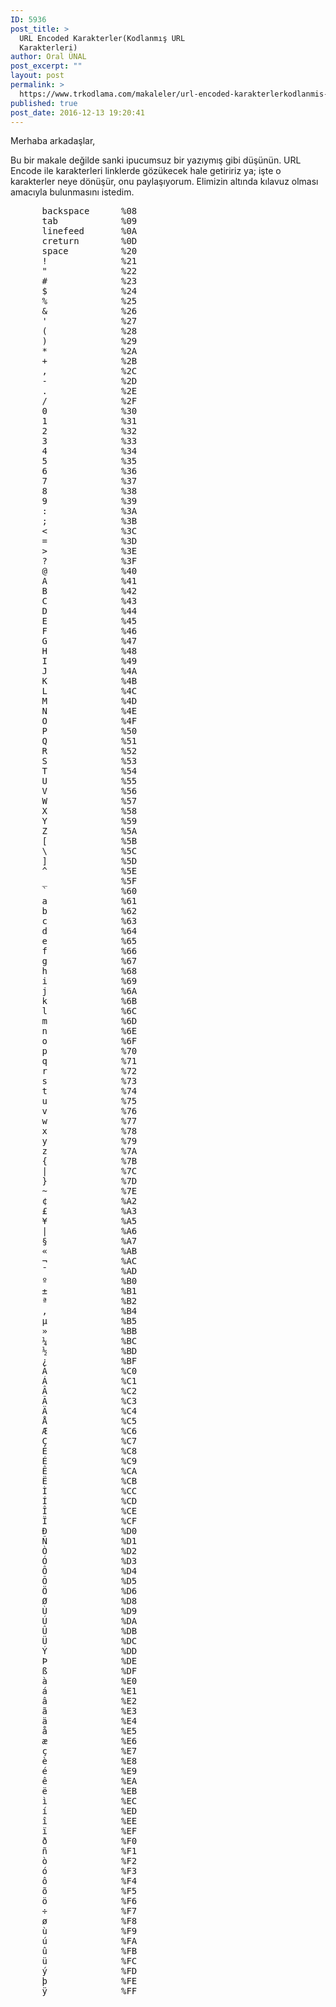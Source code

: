 ```yaml
---
ID: 5936
post_title: >
  URL Encoded Karakterler(Kodlanmış URL
  Karakterleri)
author: Oral ÜNAL
post_excerpt: ""
layout: post
permalink: >
  https://www.trkodlama.com/makaleler/url-encoded-karakterlerkodlanmis-url-karakterleri-5936.html
published: true
post_date: 2016-12-13 19:20:41
---
```

Merhaba arkadaşlar,

Bu bir makale değilde sanki ipucumsuz bir yazıymış gibi düşünün. URL Encode ile karakterleri linklerde gözükecek hale getiririz ya; işte o karakterler neye dönüşür, onu paylaşıyorum. Elimizin altında kılavuz olması amacıyla bulunmasını istedim.

<pre>
      backspace      %08
      tab            %09
      linefeed       %0A
      creturn        %0D
      space          %20
      !              %21
      "              %22
      #              %23
      $              %24
      %              %25
      &amp;              %26
      '              %27
      (              %28
      )              %29
      *              %2A
      +              %2B
      ,              %2C
      -              %2D
      .              %2E
      /              %2F
      0              %30
      1              %31
      2              %32
      3              %33
      4              %34
      5              %35
      6              %36
      7              %37
      8              %38
      9              %39
      :              %3A
      ;              %3B
      &lt;              %3C
      =              %3D
      &gt;              %3E
      ?              %3F
      @              %40
      A              %41
      B              %42
      C              %43
      D              %44
      E              %45
      F              %46
      G              %47
      H              %48
      I              %49
      J              %4A
      K              %4B
      L              %4C
      M              %4D
      N              %4E
      O              %4F
      P              %50
      Q              %51
      R              %52
      S              %53
      T              %54
      U              %55
      V              %56
      W              %57
      X              %58
      Y              %59
      Z              %5A
      [              %5B
      \              %5C
      ]              %5D
      ^              %5E
      _              %5F
      `              %60
      a              %61
      b              %62
      c              %63
      d              %64
      e              %65
      f              %66
      g              %67
      h              %68
      i              %69
      j              %6A
      k              %6B
      l              %6C
      m              %6D
      n              %6E
      o              %6F
      p              %70
      q              %71
      r              %72
      s              %73
      t              %74
      u              %75
      v              %76
      w              %77
      x              %78
      y              %79
      z              %7A
      {              %7B
      |              %7C
      }              %7D
      ~              %7E
      ¢              %A2
      £              %A3
      ¥              %A5
      |              %A6
      §              %A7
      «              %AB
      ¬              %AC
      ¯              %AD
      º              %B0
      ±              %B1
      ª              %B2
      ,              %B4
      µ              %B5
      »              %BB
      ¼              %BC
      ½              %BD
      ¿              %BF
      À              %C0
      Á              %C1
      Â              %C2
      Ã              %C3
      Ä              %C4
      Å              %C5
      Æ              %C6
      Ç              %C7
      È              %C8
      É              %C9
      Ê              %CA
      Ë              %CB
      Ì              %CC
      Í              %CD
      Î              %CE
      Ï              %CF
      Ð              %D0
      Ñ              %D1
      Ò              %D2
      Ó              %D3
      Ô              %D4
      Õ              %D5
      Ö              %D6
      Ø              %D8
      Ù              %D9
      Ú              %DA
      Û              %DB
      Ü              %DC
      Ý              %DD
      Þ              %DE
      ß              %DF
      à              %E0
      á              %E1
      â              %E2
      ã              %E3
      ä              %E4
      å              %E5
      æ              %E6
      ç              %E7
      è              %E8
      é              %E9
      ê              %EA
      ë              %EB
      ì              %EC
      í              %ED
      î              %EE
      ï              %EF
      ð              %F0
      ñ              %F1
      ò              %F2
      ó              %F3
      ô              %F4
      õ              %F5
      ö              %F6
      ÷              %F7
      ø              %F8
      ù              %F9
      ú              %FA
      û              %FB
      ü              %FC
      ý              %FD
      þ              %FE
      ÿ              %FF
</pre>